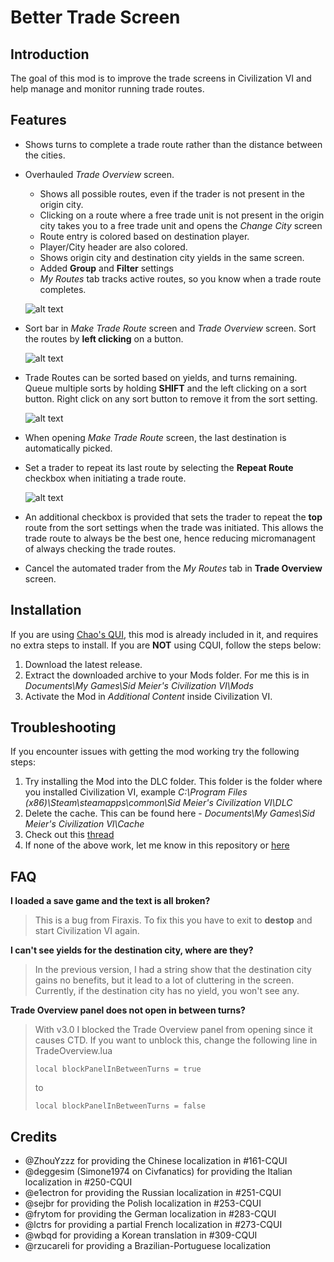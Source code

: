 # Better Trade Screen

## Introduction
The goal of this mod is to improve the trade screens in Civilization VI and help manage and monitor running trade routes.

## Features
* Shows turns to complete a trade route rather than the distance between the cities.

* Overhauled *Trade Overview* screen.
	* Shows all possible routes, even if the trader is not present in the origin city.
	* Clicking on a route where a free trade unit is not present in the origin city takes you to a free trade unit and opens the *Change City* screen
	* Route entry is colored based on destination player.
	* Player/City header are also colored.
	* Shows origin city and destination city yields in the same screen.
	* Added **Group** and **Filter** settings
	* *My Routes* tab tracks active routes, so you know when a trade route completes.

	![alt text](http://i.imgur.com/3G1PAdh.jpg?1 "Overhauled Trade Overview screen")

* Sort bar in *Make Trade Route* screen and *Trade Overview* screen. Sort the routes by **left clicking** on a button.

	![alt text](http://i.imgur.com/QUTDQYe.jpg "Sort bar - Trade Overview")

* Trade Routes can be sorted based on yields, and turns remaining. Queue multiple sorts by holding **SHIFT** and the left clicking on a sort button. Right click on any sort button to remove it from the sort setting.

	![alt text](http://i.imgur.com/C1T7kPL.jpg?1 "Multiple Sort example")

* When opening *Make Trade Route* screen, the last destination is automatically picked.

* Set a trader to repeat its last route by selecting the **Repeat Route** checkbox when initiating a trade route.

	![alt text](http://i.imgur.com/faLa0b3.jpg "Repeat Route checkbox")

* An additional checkbox is provided that sets the trader to repeat the **top** route from the sort settings when the trade was initiated. This allows the trade route to always be the best one, hence reducing micromanagent of always checking the trade routes.

* Cancel the automated trader from the *My Routes* tab in **Trade Overview** screen.

## Installation
If you are using [Chao's QUI](https://github.com/chaorace/cqui), this mod is already included in it, and requires no extra steps to install. If you are **NOT** using CQUI, follow the steps below:

1. Download the latest release.
2. Extract the downloaded archive to your Mods folder. For me this is in *Documents\My Games\Sid Meier's Civilization VI\Mods*
3. Activate the Mod in *Additional Content* inside Civilization VI.

## Troubleshooting
If you encounter issues with getting the mod working try the following steps:

1. Try installing the Mod into the DLC folder. This folder is the folder where you installed Civilization VI, example *C:\Program Files (x86)\Steam\steamapps\common\Sid Meier's Civilization VI\DLC*
2. Delete the cache. This can be found here - *Documents\My Games\Sid Meier's Civilization VI\Cache*
3. Check out this [thread](https://forums.civfanatics.com/threads/mods-not-working-at-all-help.606288/)
4. If none of the above work, let me know in this repository or [here](https://forums.civfanatics.com/threads/more-lenses.606150/)

## FAQ
**I loaded a save game and the text is all broken?**
> This is a bug from Firaxis. To fix this you have to exit to **destop** and start Civilization VI again.

**I can't see yields for the destination city, where are they?**
>In the previous version, I had a string show that the destination city gains no benefits, but it lead to a lot of cluttering in the screen. Currently, if the destination city has no yield, you won't see any.

**Trade Overview panel does not open in between turns?**
>With v3.0 I blocked the Trade Overview panel from opening since it causes CTD. If you want to unblock this, change the following line in TradeOverview.lua
>
>`local blockPanelInBetweenTurns = true`
>
>to
>
>`local blockPanelInBetweenTurns = false`

## Credits

* @ZhouYzzz for providing the Chinese localization in #161-CQUI
* @deggesim (Simone1974 on Civfanatics) for providing the Italian localization in #250-CQUI
* @e1ectron for providing the Russian localization in #251-CQUI
* @sejbr for providing the Polish localization in #253-CQUI
* @frytom for providing the German localization in #283-CQUI
* @lctrs for providing a partial French localization in #273-CQUI
* @wbqd for providing a Korean translation in #309-CQUI
* @rzucareli for providing a Brazilian-Portuguese localization
